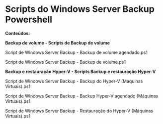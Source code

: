 # Scripts do Windows Server Backup Powershell

**Conteúdos:**

**Backup de volume - Scripts de Backup de volume**

Script de Windows Server Backup - Backup de volume agendado.ps1

Script de Windows Server Backup - Backup de volume.ps1

**Backup e restauração Hyper-V - Scripts Backup e restauração Hyper-V**

Script de Windows Server Backup -  Backup do Hyper-V (Máquinas Virtuais).ps1

Script de Windows Server Backup - Backup Hyper-V agendado (Máquinas Virtuais).ps1

Script de Windows Server Backup - Restauração do Hyper-V (Máquinas Virtuais).ps1
